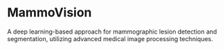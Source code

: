 # MammoVision
A deep learning-based approach for mammographic lesion detection and segmentation, utilizing advanced medical image processing techniques.
